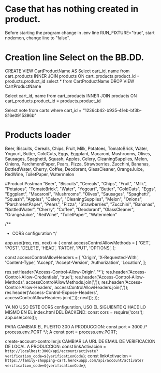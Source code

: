 # Case that has nothing created in product.
Before starting the program change in .env line RUN_FIXTURE="true", start nodemon, change line to "false".

# Creation line Select on the BB.DD.

CREATE VIEW CartProductName AS Select cart_id, name from cart_products INNER JOIN products ON cart_products.product_id = products.product_id
select * from CartProductName 
DROP VIEW CartProductName 

Select cart_id, name from cart_products INNER JOIN products ON cart_products.product_id = products.product_id

Select note from carts where cart_id = "1236cb42-b935-41eb-bf3b-816e0915396b"

# Products loader
Beer, 
Biscuits, 
Cereals, 
Chips, 
Fruit, 
Milk, 
Potatoes, 
TomatoBrick, 
Water, 
Yogourt, 
Butter, 
ColdCuts, 
Eggs, 
Eggplant, 
Macaroni, 
Mushrooms, 
Olives, 
Sausages, 
Spaghetti, 
Squash, 
Apples, 
Celery, 
CleaningSupplies, 
Melon, 
Onions, 
ParchmentPaper, 
Pears, 
Pizza, 
Strawberries, 
Zucchini, 
Bananas, 
BottledWater, 
Cherry, 
Coffee, 
Deodorant, 
GlassCleaner, 
OrangeJuice, 
RedWine, 
ToiletPaper, 
Watermelon

#Product Postman
"Beer", 
"Biscuits", 
"Cereals", 
"Chips", 
"Fruit", 
"Milk", 
"Potatoes", 
"TomatoBrick", 
"Water", 
"Yogourt", 
"Butter", 
"ColdCuts", 
"Eggs", 
"Eggplant", 
"Macaroni", 
"Mushrooms", 
"Olives", 
"Sausages", 
"Spaghetti", 
"Squash", 
"Apples", 
"Celery", 
"CleaningSupplies", 
"Melon", 
"Onions", 
"ParchmentPaper", 
"Pears", 
"Pizza", 
"Strawberries", 
"Zucchini", 
"Bananas", 
"BottledWater", 
"Cherry", 
"Coffee", 
"Deodorant", 
"GlassCleaner", 
"OrangeJuice", 
"RedWine", 
"ToiletPaper", 
"Watermelon"

/**
 *  CORS configuration
 */

app.use((req, res, next) => {
  const accessControlAllowMethods = [
    'GET',
    'POST',
    'DELETE',
    'HEAD',
    'PATCH',
    'PUT',
    'OPTIONS',
  ];

  const accessControlAllowHeaders = [
    'Origin',
    'X-Requested-With',
    'Content-Type',
    'Accept',
    'Accept-Version',
    'Authorization',
    'Location',
  ];

  res.setHeader('Access-Control-Allow-Origin', '*');
  res.header('Access-Control-Allow-Credentials', 'true');
  res.header('Access-Control-Allow-Methods', accessControlAllowMethods.join(','));
  res.header('Access-Control-Allow-Headers', accessControlAllowHeaders.join(','));
  res.header('Access-Control-Expose-Headers', accessControlAllowHeaders.join(','));
  next();
});

YA NO USO ESTE CORS configuration, USO EL SIGUIENTE Q HACE LO MISMO EN EL index.html DEL BACKEND:
const cors = require('cors');
app.use(cors());

PARA CAMBIAR EL PUERTO 300 A PRODUCCION: 
const port = 3000 /* process.env.PORT */;
A
const port = process.env.PORT;

create-account-controller.js CAMBIAR LA URL DE EMAIL DE VERIFICACION DE LOCAL A PRODUCCION:
const linkActivacion = `http://localhost:3000/api/account/activate?verification_code=${verificationCode}`;
const linkActivacion = `https://family-shopping-cart.herokuapp.com/api/account/activate?verification_code=${verificationCode}`;




